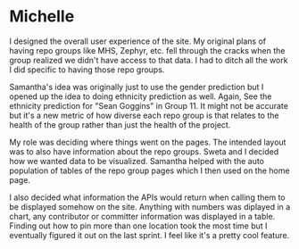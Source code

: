 # Michelle

I designed the overall user experience of the site. My original plans of having repo groups like MHS, Zephyr, etc. fell through the cracks when the group realized we didn't have access to that data. I had to ditch all the work I did specific to having those repo groups.  

Samantha's idea was originally just to use the gender prediction but I opened up the idea to doing ethnicity prediction as well. Again, See the ethnicity prediction for "Sean Goggins" in Group 11. It might not be accurate but it's a new metric of how diverse each repo group is that relates to the health of the group rather than just the health of the project.  

My role was deciding where things went on the pages. The intended layout was to also have information about the repo groups. Sweta and I decided how we wanted data to be visualized. Samantha helped with the auto population of tables of the repo group pages which I then used on the home page.  

I also decided what information the APIs would return when calling them to be displayed somehow on the site. Anything with numbers was diplayed in a chart, any contributor or committer information was displayed in a table. Finding out how to pin more than one location took the most time but I eventually figured it out on the last sprint. I feel like it's a pretty cool feature.
